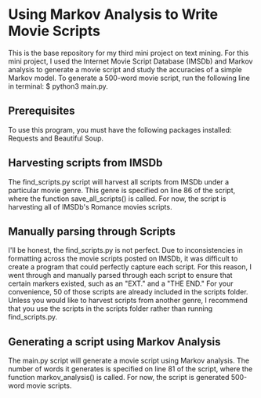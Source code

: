 # Using Markov Analysis to Write Movie Scripts
This is the base repository for my third mini project on text mining. For this mini project, I used the Internet Movie Script Database (IMSDb) and Markov analysis to generate a movie script and study the accuracies of a simple Markov model. To generate a 500-word movie script, run the following line in terminal: $ python3 main.py.

## Prerequisites
To use this program, you must have the following packages installed: Requests and Beautiful Soup.

## Harvesting scripts from IMSDb
The find_scripts.py script will harvest all scripts from IMSDb under a particular movie genre. This genre is specified on line 86 of the script, where the function save_all_scripts() is called. For now, the script is harvesting all of IMSDb's Romance movies scripts.

## Manually parsing through Scripts
I'll be honest, the find_scripts.py is not perfect. Due to inconsistencies in formatting across the movie scripts posted on IMSDb, it was difficult to create a program that could perfectly capture each script. For this reason, I went through and manually parsed through each script to ensure that certain markers existed, such as an "EXT." and a "THE END." For your convenience, 50 of those scripts are already included in the scripts folder. Unless you would like to harvest scripts from another genre, I recommend that you use the scripts in the scripts folder rather than running  find_scripts.py.

## Generating a script using Markov Analysis
The main.py script will generate a movie script using Markov analysis. The number of words it generates is specified on line 81 of the script, where the function markov_analysis() is called. For now, the script is generated 500-word movie scripts. 
